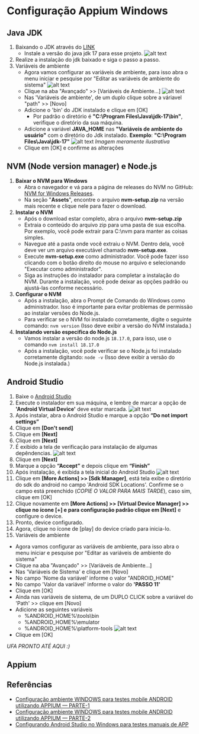 # Configuração Appium Windows

## Java JDK

1. Baixando o JDK através do [LINK](https://www.oracle.com/br/java/technologies/downloads/#jdk17-windows)
   - Instale a versão do java jdk 17 para esse projeto.  ![alt text](./img/jdk-windows.png)
2. Realize a instalação do jdk baixado e siga o passo a passo.
3. Variáveis de ambiente
   - Agora vamos configurar as variáveis de ambiente, para isso abra o menu iniciar e pesquise por "Editar as variáveis de ambiente do sistema"
   ![alt text](./img/variavel-ambiente-01.png)
   - Clique na aba "Avançado" >> [Variáveis de Ambiente...]
   ![alt text](./img/variavel-ambiente-02.png)
   - Nas 'Variáveis de ambiente', de um duplo clique sobre a váriavel "path" >> [Novo]
   - Adicione o 'bin' do JDK instalado e clique em [OK]
     - Por padrão o diretório é **"C:\Program Files\Java\jdk-17\bin"**, verifique o diretório da sua máquina.
   - Adicione a variável **JAVA_HOME** nas **"Variáveis de ambiente do usuário"** com o diretório do Jdk instalado. **Exemplo**: **"C:\Program Files\Java\jdk-17"**
    ![alt text](./img/variavel-ambiente-03.png)
    *Imagem meramente ilustrativa*
   - Clique em [OK] e confirme as alterações

## NVM (Node version manager) e Node.js

1. **Baixar o NVM para Windows**
   - Abra o navegador e vá para a página de releases do NVM no GitHub: [NVM for Windows Releases](https://github.com/coreybutler/nvm-windows/releases).
   - Na seção "**Assets**", encontre o arquivo **nvm-setup.zip** na versão mais recente e clique nele para fazer o download.
2. **Instalar o NVM**
   - Após o download estar completo, abra o arquivo **nvm-setup.zip**
   - Extraia o conteúdo do arquivo zip para uma pasta de sua escolha. Por exemplo, você pode extrair para C:\nvm para manter as coisas simples.
   - Navegue até a pasta onde você extraiu o NVM. Dentro dela, você deve ver um arquivo executável chamado **nvm-setup.exe**.
   - Execute **nvm-setup.exe** como administrador. Você pode fazer isso clicando com o botão direito do mouse no arquivo e selecionando "Executar como administrador".
   - Siga as instruções do instalador para completar a instalação do NVM. Durante a instalação, você pode deixar as opções padrão ou ajustá-las conforme necessário.
3. **Configurar o NVM**
   - Após a instalação, abra o Prompt de Comando do Windows como administrador. Isso é importante para evitar problemas de permissão ao instalar versões do Node.js.
   - Para verificar se o NVM foi instalado corretamente, digite o seguinte comando: ``nvm version`` (Isso deve exibir a versão do NVM instalada.)
4. **Instalando versão especifica do Node.js**
   - Vamos instalar a versão do node.js ``18.17.0``, para isso, use o comando ``nvm install 18.17.0``
   - Após a instalação, você pode verificar se o Node.js foi instalado corretamente digitando: ``node -v`` (Isso deve exibir a versão do Node.js instalada.)

## Android Studio

1. Baixe o [Android Studio](https://developer.android.com/studio?hl=pt-br)
2. Execute o instalador em sua máquina, e lembre de marcar a opção de **'Android Virtual Device'** deve estar marcada.
![alt text](./img/android-studio-01.png)
3. Após instalar, abra o Android Studio e marque a opção **“Do not import settings”**
4. Clique em **[Don't send]**
5. Clique em **[Next]**
6. Clique em **[Next]**
7. É exibido a tela de verificação para instalação de algumas depêndencias.
![alt text](./img/android-studio-02.png)
8. Clique em **[Next]**
9. Marque a opção **“Accept”** e depois clique em **“Finish”**
10. Após instalação, é exibida a tela inicial do Android Studio
![alt text](./img/android-studio-03.png)
11. Clique em **[More Actions] >> [Sdk Manager]**, está tela exibe o diretório do sdk do android no campo 'Android SDK Locations'. Confirme se o campo está preenchido (*COPIE O VALOR PARA MAIS TARDE*), caso sim, clique em [OK]
12. Clique novamente em **[More Actions] >> [Virtual Device Manager] >> clique no ícone [+] e para configuração padrão clique em [Next]** e configure o device.
13. Pronto, device configurado. 
14. Agora, clique no ícone de [play] do device criado para inicia-lo.
15. Variáveis de ambiente
  - Agora vamos configurar as variáveis de ambiente, para isso abra o menu iniciar e pesquise por "Editar as variáveis de ambiente do sistema"
  - Clique na aba "Avançado" >> [Variáveis de Ambiente...]
  - Nas 'Variáveis de Sistema' e clique em [Novo]
  - No campo 'Nome da variável' informe o valor "ANDROID_HOME"
  - No campo 'Valor da variável' informe o valor do **'PASSO 11'**
  - Clique em [OK]
  - Ainda nas variáveis de sistema, de um DUPLO CLICK sobre a variável do 'Path' >> clique em [Novo]
  - Adicione as seguintes variáveis
    - %ANDROID_HOME%\tools\bin
    - %ANDROID_HOME%\emulator
    - %ANDROID_HOME%\platform-tools
    ![alt text](./img/android-studio-04.png)
  - Clique em [OK]

*UFA PRONTO ATÉ AQUI :)*

## Appium



## Referências

- [Configuração ambiente WINDOWS para testes mobile ANDROID utilizando APPIUM — PARTE-1](https://medium.com/@adrianoaluizi/configura%C3%A7%C3%A3o-ambiente-windows-para-testes-mobile-android-utilizando-appium-parte-1-a126c409c6d0)
- [Configuração ambiente WINDOWS para testes mobile ANDROID utilizando APPIUM — PARTE-2](https://medium.com/@adrianoaluizi/configura%C3%A7%C3%A3o-ambiente-windows-para-testes-mobile-android-utilizando-appium-parte-2-3c966ec814b2)
- [Configurando Android Studio no Windows para testes manuais de APP](https://pt.linkedin.com/pulse/configurando-android-studio-windows-para-testes-de-martins-faria)